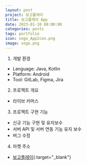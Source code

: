 ```yaml
---
layout: post
project: 보고플레이
title: 보고플레이 App
date: 2023-01-10 08:00:00 
categories: posts 
tags: portfolio
icon: vogo_AppIcon.png
image: vogo.png
---
```


1) 개발 환경  
 - Language: Java, Kotlin
 - Platform: Android  
 - Tool: GitLab, Figma, Jira

2) 프로젝트 개요  
 - 라이브 커머스

3) 프로젝트 구현 기능  
 - 신규 기능 구현 및 유지보수
 - 서버 API 및 서버 연동 기능 유지 보수  
 - 버그 수정  
 
4) 마켓 주소  
 - [보고플레이](https://play.google.com/store/apps/details?id=com.vogo.android){:target="_blank"}  
 
